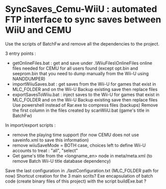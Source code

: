 # SyncSaves_Cemu-WiiU : automated FTP interface to sync saves between WiiU and CEMU


Use the scripts of BatchFw and remove all the dependencies to the project.

3 entry points :

- getOnlineFiles.bat : get and save under .\WiiuFiles\OnlineFiles online files needed for CEMU for all users found
  (except opt.bin and seeprom.bin that you need to dump manually from the Wii-U using NANDDUMPER)
- importWiiuSaves.bat : get saves from the Wii-U for games that exist in MLC_FOLDER and on the Wii-U
  Backup existing save then replace files
- exportSavesToWiiu.bat : inject saves to the Wii-U for games that exist in MLC_FOLDER and on the Wii-U
  Backup existing save then replace files  
  Use powershell instead of Rar.exe to compress files (backups)
  Remove the first column in the files created by scanWiiU.bat (game's title in BatchFw)

In import/export scripts : 
- remove the playing time support (for now CEMU does not use saveinfo.xml to save this information)
- remove wiiuSaveMode = BOTH case, choices left to define Wii-U accounts to treat : "all", "select"
- Get game's title from the <longname_en> node in meta/meta.xml (to remove Batch Wii-U title database dependency)



Save the last configuration in ./lastConfiguration.txt (MLC_FOLDER path for now)
Shortcut creation for the 3 main scrits?
Exe encapsulation of batch code (create binary files of this project) with the script buildExe.bat ?

